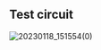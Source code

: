 ## Test circuit
![20230118_151554(0)](https://user-images.githubusercontent.com/122554460/213243910-c350b219-c34e-4e4d-a34e-74810dabd7fe.jpg)
